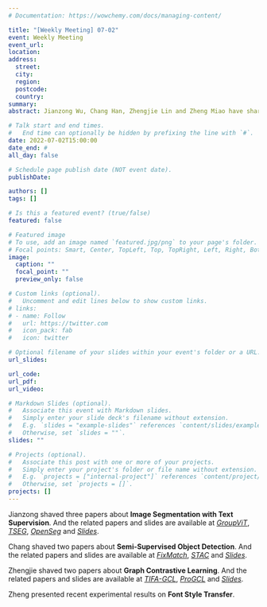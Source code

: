 ```yaml
---
# Documentation: https://wowchemy.com/docs/managing-content/

title: "[Weekly Meeting] 07-02"
event: Weekly Meeting
event_url:
location:
address:
  street:
  city:
  region:
  postcode:
  country:
summary:
abstract: Jianzong Wu, Chang Han, Zhengjie Lin and Zheng Miao have shared recent work in the meeting.

# Talk start and end times.
#   End time can optionally be hidden by prefixing the line with `#`.
date: 2022-07-02T15:00:00
date_end: #
all_day: false

# Schedule page publish date (NOT event date).
publishDate: 

authors: []
tags: []

# Is this a featured event? (true/false)
featured: false

# Featured image
# To use, add an image named `featured.jpg/png` to your page's folder. 
# Focal points: Smart, Center, TopLeft, Top, TopRight, Left, Right, BottomLeft, Bottom, BottomRight.
image:
  caption: ""
  focal_point: ""
  preview_only: false

# Custom links (optional).
#   Uncomment and edit lines below to show custom links.
# links:
# - name: Follow
#   url: https://twitter.com
#   icon_pack: fab
#   icon: twitter

# Optional filename of your slides within your event's folder or a URL.
url_slides:

url_code:
url_pdf:
url_video:

# Markdown Slides (optional).
#   Associate this event with Markdown slides.
#   Simply enter your slide deck's filename without extension.
#   E.g. `slides = "example-slides"` references `content/slides/example-slides.md`.
#   Otherwise, set `slides = ""`.
slides: ""

# Projects (optional).
#   Associate this post with one or more of your projects.
#   Simply enter your project's folder or file name without extension.
#   E.g. `projects = ["internal-project"]` references `content/project/deep-learning/index.md`.
#   Otherwise, set `projects = []`.
projects: []
---
```

Jianzong shaved three papers about **Image Segmentation with Text Supervision**. And the related papers and slides are available at [*GroupViT*](https://openaccess.thecvf.com/content/CVPR2022/papers/Xu_GroupViT_Semantic_Segmentation_Emerges_From_Text_Supervision_CVPR_2022_paper.pdf), [*TSEG*](https://arxiv.org/pdf/2205.04725.pdf), [*OpenSeg*](https://arxiv.org/pdf/2112.12143.pdf) and [*Slides*](https://github.com/MSALab-PKU/weeklymeeting/blob/main/slides/meeting22-07-02/wjz.pdf).

Chang shaved two papers about **Semi-Supervised Object Detection**. And the related papers and slides are available at [*FixMatch*](https://proceedings.neurips.cc/paper/2020/file/06964dce9addb1c5cb5d6e3d9838f733-Paper.pdf), [*STAC*](https://arxiv.org/pdf/2005.04757.pdf) and [*Slides*](https://github.com/MSALab-PKU/weeklymeeting/blob/main/slides/meeting22-07-02/hc.pdf).

Zhengjie shaved two papers about **Graph Contrastive Learning**. And the related papers and slides are available at [*TIFA-GCL*](https://arxiv.org/pdf/2012.07437.pdf), [*ProGCL*](https://arxiv.org/pdf/2110.02027.pdf) and [*Slides*](https://github.com/MSALab-PKU/weeklymeeting/blob/main/slides/meeting22-07-02/lzj.pdf).

Zheng presented recent experimental results on **Font Style Transfer**.